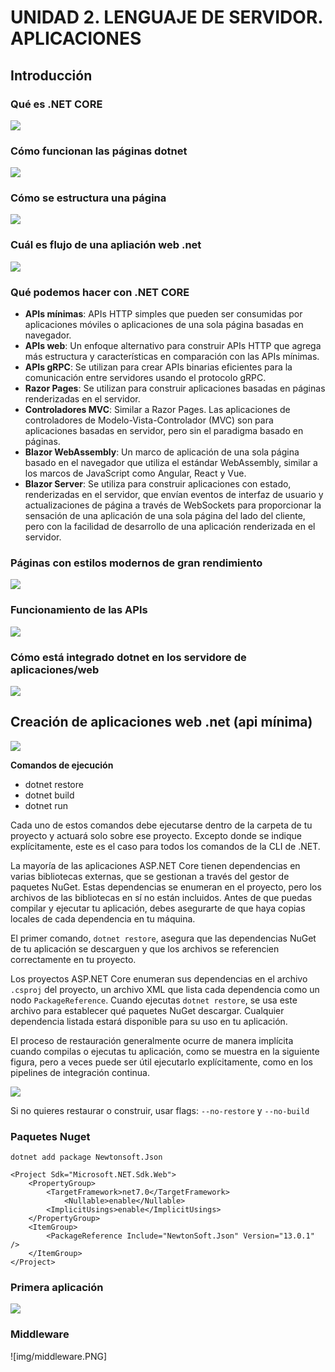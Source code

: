 ﻿# UNIDAD 2. LENGUAJE DE SERVIDOR. APLICACIONES

## Introducción

### Qué es .NET CORE

![](img/dotnet.PNG) 

### Cómo funcionan las páginas dotnet

![](img/funcionamientodotnet.PNG)


### Cómo se estructura una página

![](img/funcionamientodotnet.PNG)

### Cuál es flujo de una apliación web .net

![](flujodotnet.PNG)

### Qué podemos hacer con .NET CORE

- **APIs mínimas**: APIs HTTP simples que pueden ser consumidas por aplicaciones móviles o aplicaciones de una sola página basadas en navegador.
- **APIs web**: Un enfoque alternativo para construir APIs HTTP que agrega más estructura y características en comparación con las APIs mínimas.
- **APIs gRPC**: Se utilizan para crear APIs binarias eficientes para la comunicación entre servidores usando el protocolo gRPC.
- **Razor Pages**: Se utilizan para construir aplicaciones basadas en páginas renderizadas en el servidor.
- **Controladores MVC**: Similar a Razor Pages. Las aplicaciones de controladores de Modelo-Vista-Controlador (MVC) son para aplicaciones basadas en servidor, pero sin el paradigma basado en páginas.
- **Blazor WebAssembly**: Un marco de aplicación de una sola página basado en el navegador que utiliza el estándar WebAssembly, similar a los marcos de JavaScript como Angular, React y Vue.
- **Blazor Server**: Se utiliza para construir aplicaciones con estado, renderizadas en el servidor, que envían eventos de interfaz de usuario y actualizaciones de página a través de WebSockets para proporcionar la sensación de una aplicación de una sola página del lado del cliente, pero con la facilidad de desarrollo de una aplicación renderizada en el servidor.

### Páginas con estilos modernos de gran rendimiento

![](img/website.PNG)

### Funcionamiento de las APIs

![](img/restapi.PNG)

### Cómo está integrado dotnet en los servidore de aplicaciones/web

![](img/reverseproxy.PNG)

## Creación de aplicaciones web .net (api mínima)

![](img/simpleproject.PNG)

**Comandos de ejecución**

- dotnet restore
- dotnet build
- dotnet run

Cada uno de estos comandos debe ejecutarse dentro de la carpeta de tu proyecto y actuará solo sobre ese proyecto. 
Excepto donde se indique explícitamente, este es el caso para todos los comandos de la CLI de .NET. 

La mayoría de las aplicaciones ASP.NET Core tienen dependencias en varias bibliotecas externas, 
que se gestionan a través del gestor de paquetes NuGet. Estas dependencias se enumeran en el proyecto, 
pero los archivos de las bibliotecas en sí no están incluidos. Antes de que puedas compilar y ejecutar tu aplicación, 
debes asegurarte de que haya copias locales de cada dependencia en tu máquina. 

El primer comando, `dotnet restore`, asegura que las dependencias NuGet de tu aplicación se descarguen y que los archivos 
se referencien correctamente en tu proyecto.

Los proyectos ASP.NET Core enumeran sus dependencias en el archivo `.csproj` del proyecto, un archivo XML que lista 
cada dependencia como un nodo `PackageReference`. Cuando ejecutas `dotnet restore`, se usa este archivo para establecer 
qué paquetes NuGet descargar. Cualquier dependencia listada estará disponible para su uso en tu aplicación.

El proceso de restauración generalmente ocurre de manera implícita cuando compilas o ejecutas tu aplicación, 
como se muestra en la siguiente figura, pero a veces puede ser útil ejecutarlo explícitamente, 
como en los pipelines de integración continua.

![](img/compilation.PNG)

Si no quieres restaurar o construir, usar flags: ```--no-restore``` y ```--no-build```


### Paquetes Nuget

```dotnet add package Newtonsoft.Json```

```
<Project Sdk="Microsoft.NET.Sdk.Web">
	<PropertyGroup>
		<TargetFramework>net7.0</TargetFramework>
			<Nullable>enable</Nullable>
		<ImplicitUsings>enable</ImplicitUsings>
	</PropertyGroup>
	<ItemGroup>
		<PackageReference Include="NewtonSoft.Json" Version="13.0.1" />
	</ItemGroup>
</Project>
```

### Primera aplicación

![](img/primeraapp.PNG)

### Middleware

![img/middleware.PNG]